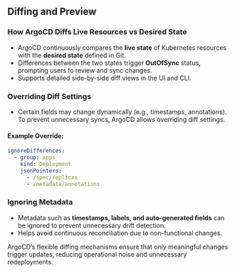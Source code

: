 
## Diffing and Preview

### **How ArgoCD Diffs Live Resources vs Desired State**
- ArgoCD continuously compares the **live state** of Kubernetes resources with the **desired state** defined in Git.
- Differences between the two states trigger **OutOfSync** status, prompting users to review and sync changes.
- Supports detailed side-by-side diff views in the UI and CLI.

### **Overriding Diff Settings**
- Certain fields may change dynamically (e.g., timestamps, annotations). To prevent unnecessary syncs, ArgoCD allows overriding diff settings.

#### Example Override:
```yaml
ignoreDifferences:
  - group: apps
    kind: Deployment
    jsonPointers:
      - /spec/replicas
      - /metadata/annotations
```

### **Ignoring Metadata**
- Metadata such as **timestamps, labels, and auto-generated fields** can be ignored to prevent unnecessary drift detection.
- Helps avoid continuous reconciliation due to non-functional changes.

ArgoCD’s flexible diffing mechanisms ensure that only meaningful changes trigger updates, reducing operational noise and unnecessary redeployments.

